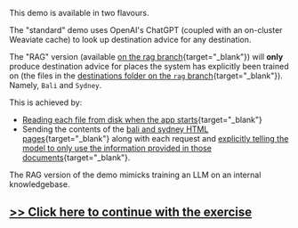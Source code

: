 This demo is available in two flavours.

The "standard" demo uses OpenAI's ChatGPT (coupled with an on-cluster Weaviate cache) to look up destination advice for any destination.

The "RAG" version (available [on the rag branch](https://github.com/dynatrace-perfclinics/obslab-llm-observability/tree/rag){target="_blank"}) will **only** produce destination advice for places the system has explicitly been trained on (the files in the [destinations folder on the `rag` branch](https://github.com/dynatrace-perfclinics/obslab-llm-observability/tree/rag/destinations){target="_blank"}). Namely, `Bali` and `Sydney`.

This is achieved by:

* [Reading each file from disk when the app starts](https://github.com/dynatrace-perfclinics/obslab-llm-observability/blob/a893c0e8e93b29a0ca1b5482cb0589f9bce0b4cc/app.py#L79){target="_blank"}
* Sending the contents of the [bali and sydney HTML pages](https://github.com/dynatrace-perfclinics/obslab-llm-observability/tree/rag/destinations){target="_blank"} along with each request and [explicitly telling the model to only use the information provided in those documents](https://github.com/dynatrace-perfclinics/obslab-llm-observability/blob/a893c0e8e93b29a0ca1b5482cb0589f9bce0b4cc/app.py#L100){target="_blank"}.

The RAG version of the demo mimicks training an LLM on an internal knowledgebase.

## [>> Click here to continue with the exercise](prerequisites.md)